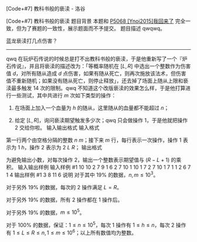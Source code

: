 



[Code+#7] 教科书般的亵渎 - 洛谷














[Code+#7] 教科书般的亵渎
题目背景
本题和 [P5068 [Ynoi2015]我回来了](https://www.luogu.com.cn/problem/P5068) 完全一致，但为了赛题的一致性，展示题面而不予提交。
题目描述
qwqwq。

蓝龙亵渎打几点伤害？

-------

qwq 在玩炉石传说的时候总是打不出教科书般的亵渎，于是他重新写了一个『炉石传说』，并且将亵渎的描述改为：「等概率随机在 $[L,R]$ 中选出一个整数作为伤害值 $d$，对所有随从造成 $d$ 点伤害，如果有随从死亡，则再次施放该法术，但伤害值不重新随机；如果没有随从死亡，则停止释放」，还去掉了场面上随从上限和亵渎最多触发 $14$ 次的限制。qwq 不知道这个改版亵渎的效果怎么样，于是他打算进行一些测试，其中共进行 $m$ 次如下类型的操作：

1. 在场面上加入一个血量为 $h$ 的随从，这里随从的血量都不能超过 $n$；

2. 给定 $[L,R]$，询问亵渎期望触发多少次；qwq 只会做操作 $1$，于是他就把操作 $2$ 交给你啦。
输入输出格式
输入格式

第一行两个由空格分隔的整数 $n\ m$；接下来 $m$ 行，每行表示一次操作，操作 $1$ 表示为 $1\ h$，操作 $2$ 表示为 $2\ L\ R$；
输出格式

为避免输出小数，对每次操作 $2$，输出一个整数表示期望值与 $(R-L+1)$ 的乘积。
输入输出样例
输入样例 #1
10 10
2 7 9
1 6
2 7 10
1 10
1 7
2 7 10
1 7
1 1
2 6 7
1 4
输出样例 #1
3
8
11
6
说明
对于其中 $19\%$ 的数据，$n,m\le 10^3$。

对于另外 $19\%$ 的数据，每次的 $2$ 操作满足 $L = R$。

对于另外 $19\%$ 的数据，所有 $2$ 操作都在 $1$ 操作后。

对于另外 $19\%$ 的数据，$m\le10^5$。

对于 $100\%$ 的数据，保证：$1\le n\le 10^5$，每次 $1$ 操作有 $1\le h\le n$，每次 $2$ 操作有 $1\le L\le R\le n, 1\le m\le 10^6$；以上所有数值均为整数。






